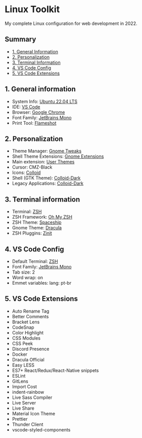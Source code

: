 # Linux Toolkit

My complete Linux configuration for web development in 2022.

## Summary

- [1. General Information](https://github.com/mayraamaral/linux-dev-toolkit#1-general-information)
- [2. Personalization](https://github.com/mayraamaral/linux-dev-toolkit#2-personalization)
- [3. Terminal Information](https://github.com/mayraamaral/linux-dev-toolkit#3-terminal-information)
- [4. VS Code Config](https://github.com/mayraamaral/linux-dev-toolkit#4-vs-code-config)
- [5. VS Code Extensions](https://github.com/mayraamaral/linux-dev-toolkit#5-vs-code-extensions)

## 1. General information

- System Info: [Ubuntu 22.04 LTS](https://ubuntu.com/download/desktop)
- IDE: [VS Code](https://code.visualstudio.com/download)
- Browser: [Google Chrome](https://www.google.com/intl/pt-BR/chrome/)
- Font Family: [JetBrains Mono](https://www.jetbrains.com/pt-br/lp/mono/)
- Print Tool: [Flameshot](https://flameshot.org/)

## 2. Personalization

- Theme Manager: [Gnome Tweaks](https://diolinux.com.br/gnome/gnome-tweak-tool-gnome-tweaks-no-ubuntu.html)
- Shell Theme Extensions: [Gnome Extensions](https://extensions.gnome.org/)
- Main extension: [User Themes](https://extensions.gnome.org/extension/19/user-themes/)
- Cursor: CMZ-Black
- Icons: [Colloid](https://github.com/vinceliuice/Colloid-icon-theme)
- Shell (GTK Theme): [Colloid-Dark](https://github.com/vinceliuice/Colloid-gtk-theme)
- Legacy Applications: [Colloid-Dark](https://github.com/vinceliuice/Colloid-gtk-theme)

## 3. Terminal information

- Terminal: [ZSH](https://github.com/ohmyzsh/ohmyzsh/wiki/Installing-ZSH)
- ZSH Framework: [Oh My ZSH](https://github.com/ohmyzsh/ohmyzsh)
- ZSH Theme: [Spaceship](https://github.com/spaceship-prompt/spaceship-prompt)
- Gnome Theme: [Dracula](https://draculatheme.com/gnome-terminal)
- ZSH Pluggins: [Zinit](https://github.com/zdharma-continuum/zinit)

## 4. VS Code Config

- Default Terminal: [ZSH](https://github.com/ohmyzsh/ohmyzsh/wiki/Installing-ZSH)
- Font Family: [JetBrains Mono](https://www.jetbrains.com/pt-br/lp/mono/)
- Tab size: 2
- Word wrap: on
- Emmet variables: lang: pt-br

## 5. VS Code Extensions

- Auto Rename Tag
- Better Comments
- Bracket Lens
- CodeSnap
- Color Highlight
- CSS Modules
- CSS Peek
- Discord Presence
- Docker
- Dracula Official
- Easy LESS
- ES7+ React/Redux/React-Native snippets
- ESLint
- GitLens
- Import Cost
- indent-rainbow
- Live Sass Compiler
- Live Server
- Live Share
- Material Icon Theme
- Prettier
- Thunder Client
- vscode-styled-components
